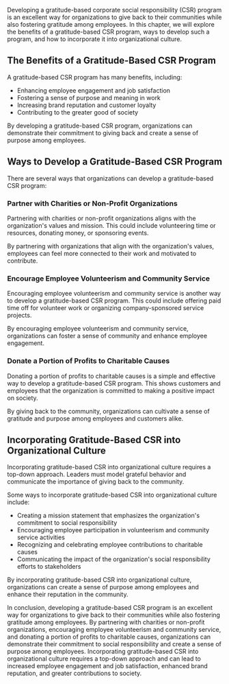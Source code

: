 
Developing a gratitude-based corporate social responsibility (CSR) program is an excellent way for organizations to give back to their communities while also fostering gratitude among employees. In this chapter, we will explore the benefits of a gratitude-based CSR program, ways to develop such a program, and how to incorporate it into organizational culture.

The Benefits of a Gratitude-Based CSR Program
---------------------------------------------

A gratitude-based CSR program has many benefits, including:

* Enhancing employee engagement and job satisfaction
* Fostering a sense of purpose and meaning in work
* Increasing brand reputation and customer loyalty
* Contributing to the greater good of society

By developing a gratitude-based CSR program, organizations can demonstrate their commitment to giving back and create a sense of purpose among employees.

Ways to Develop a Gratitude-Based CSR Program
---------------------------------------------

There are several ways that organizations can develop a gratitude-based CSR program:

### Partner with Charities or Non-Profit Organizations

Partnering with charities or non-profit organizations aligns with the organization's values and mission. This could include volunteering time or resources, donating money, or sponsoring events.

By partnering with organizations that align with the organization's values, employees can feel more connected to their work and motivated to contribute.

### Encourage Employee Volunteerism and Community Service

Encouraging employee volunteerism and community service is another way to develop a gratitude-based CSR program. This could include offering paid time off for volunteer work or organizing company-sponsored service projects.

By encouraging employee volunteerism and community service, organizations can foster a sense of community and enhance employee engagement.

### Donate a Portion of Profits to Charitable Causes

Donating a portion of profits to charitable causes is a simple and effective way to develop a gratitude-based CSR program. This shows customers and employees that the organization is committed to making a positive impact on society.

By giving back to the community, organizations can cultivate a sense of gratitude and purpose among employees and customers alike.

Incorporating Gratitude-Based CSR into Organizational Culture
-------------------------------------------------------------

Incorporating gratitude-based CSR into organizational culture requires a top-down approach. Leaders must model grateful behavior and communicate the importance of giving back to the community.

Some ways to incorporate gratitude-based CSR into organizational culture include:

* Creating a mission statement that emphasizes the organization's commitment to social responsibility
* Encouraging employee participation in volunteerism and community service activities
* Recognizing and celebrating employee contributions to charitable causes
* Communicating the impact of the organization's social responsibility efforts to stakeholders

By incorporating gratitude-based CSR into organizational culture, organizations can create a sense of purpose among employees and enhance their reputation in the community.

In conclusion, developing a gratitude-based CSR program is an excellent way for organizations to give back to their communities while also fostering gratitude among employees. By partnering with charities or non-profit organizations, encouraging employee volunteerism and community service, and donating a portion of profits to charitable causes, organizations can demonstrate their commitment to social responsibility and create a sense of purpose among employees. Incorporating gratitude-based CSR into organizational culture requires a top-down approach and can lead to increased employee engagement and job satisfaction, enhanced brand reputation, and greater contributions to society.
